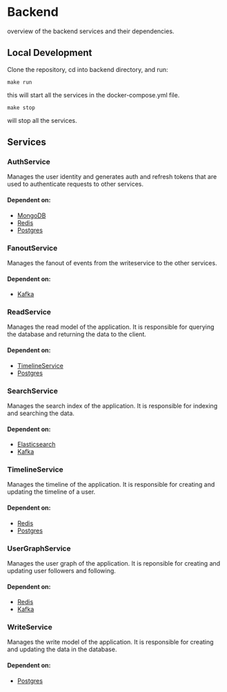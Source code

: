# Backend

overview of the backend services and their dependencies.

## Local Development
Clone the repository, cd into backend directory, and run:
```
make run
```
this will start all the services in the docker-compose.yml file.

```
make stop
```
will stop all the services.

## Services

### AuthService
Manages the user identity and generates auth and refresh tokens that are used to authenticate requests to other services.

#### Dependent on:
- [MongoDB](https://www.mongodb.com/)
- [Redis](https://redis.io/)
- [Postgres](https://www.postgresql.org/)

### FanoutService
Manages the fanout of events from the writeservice to the other services.

#### Dependent on:
- [Kafka](https://kafka.apache.org/)

### ReadService
Manages the read model of the application. It is responsible for querying the database and returning the data to the client.

#### Dependent on:
- [TimelineService](#timelineservice)
- [Postgres](https://www.postgresql.org/)

### SearchService
Manages the search index of the application. It is responsible for indexing and searching the data.

#### Dependent on:
- [Elasticsearch](https://www.elastic.co/)
- [Kafka](https://kafka.apache.org/)

### TimelineService
Manages the timeline of the application. It is responsible for creating and updating the timeline of a user.

#### Dependent on:
- [Redis](https://redis.io/)
- [Postgres](https://www.postgresql.org/)

### UserGraphService
Manages the user graph of the application. It is reponsible for creating and updating user followers and following.

#### Dependent on:
- [Redis](https://redis.io/)
- [Kafka](https://kafka.apache.org/)

### WriteService
Manages the write model of the application. It is responsible for creating and updating the data in the database.

#### Dependent on:
- [Postgres](https://www.postgresql.org/)
